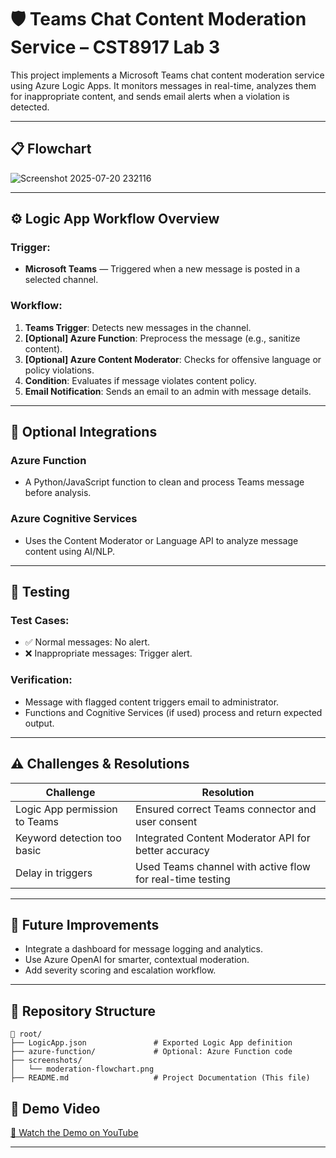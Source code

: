 # 🛡️ Teams Chat Content Moderation Service – CST8917 Lab 3

This project implements a Microsoft Teams chat content moderation service using Azure Logic Apps. It monitors messages in real-time, analyzes them for inappropriate content, and sends email alerts when a violation is detected.

---

## 📋 Flowchart
![Screenshot 2025-07-20 232116](https://github.com/user-attachments/assets/beff5174-ea10-4bec-84b2-eac3fff5b766)

---

## ⚙️ Logic App Workflow Overview

### **Trigger:**
- **Microsoft Teams** — Triggered when a new message is posted in a selected channel.

### **Workflow:**
1. **Teams Trigger**: Detects new messages in the channel.
2. **[Optional] Azure Function**: Preprocess the message (e.g., sanitize content).
3. **[Optional] Azure Content Moderator**: Checks for offensive language or policy violations.
4. **Condition**: Evaluates if message violates content policy.
5. **Email Notification**: Sends an email to an admin with message details.

---

## 🧠 Optional Integrations

### **Azure Function**
- A Python/JavaScript function to clean and process Teams message before analysis.

### **Azure Cognitive Services**
- Uses the Content Moderator or Language API to analyze message content using AI/NLP.

---

## 🧪 Testing

### **Test Cases:**
- ✅ Normal messages: No alert.
- ❌ Inappropriate messages: Trigger alert.

### **Verification:**
- Message with flagged content triggers email to administrator.
- Functions and Cognitive Services (if used) process and return expected output.

---

## ⚠️ Challenges & Resolutions

| Challenge | Resolution |
|----------|-------------|
| Logic App permission to Teams | Ensured correct Teams connector and user consent |
| Keyword detection too basic | Integrated Content Moderator API for better accuracy |
| Delay in triggers | Used Teams channel with active flow for real-time testing |

---

## 🚀 Future Improvements

- Integrate a dashboard for message logging and analytics.
- Use Azure OpenAI for smarter, contextual moderation.
- Add severity scoring and escalation workflow.

---

## 📁 Repository Structure

```
📁 root/
├── LogicApp.json               # Exported Logic App definition
├── azure-function/             # Optional: Azure Function code
├── screenshots/
│   └── moderation-flowchart.png
├── README.md                   # Project Documentation (This file)
```
## 🎥 Demo Video

[🔗 Watch the Demo on YouTube](https://youtu.be/gKXRPU89Fs4)


---
